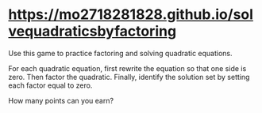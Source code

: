 # https://mo2718281828.github.io/solvequadraticsbyfactoring

Use this game to practice factoring and solving quadratic equations.

For each quadratic equation, first rewrite the equation so that one side is zero. Then factor the quadratic. Finally, identify the solution set by setting each factor equal to zero.

How many points can you earn?
